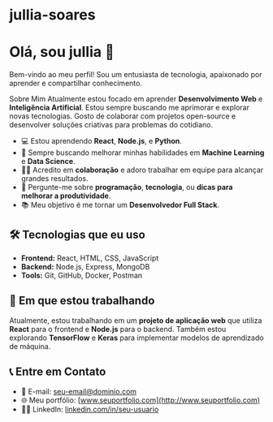 # jullia-soares
# Olá, sou jullia 👋

Bem-vindo ao meu perfil! Sou um entusiasta de tecnologia, apaixonado por aprender e compartilhar conhecimento.

 Sobre Mim
Atualmente estou focado em aprender **Desenvolvimento Web** e **Inteligência Artificial**. Estou sempre buscando me aprimorar e explorar novas tecnologias. Gosto de colaborar com projetos open-source e desenvolver soluções criativas para problemas do cotidiano.

- 💻 Estou aprendendo **React**, **Node.js**, e **Python**.
- 🌱 Sempre buscando melhorar minhas habilidades em **Machine Learning** e **Data Science**.
- 👯‍♂️ Acredito em **colaboração** e adoro trabalhar em equipe para alcançar grandes resultados.
- 💬 Pergunte-me sobre **programação**, **tecnologia**, ou **dicas para melhorar a produtividade**.
- 📚 Meu objetivo é me tornar um **Desenvolvedor Full Stack**.

## 🛠️ Tecnologias que eu uso


- **Frontend:** React, HTML, CSS, JavaScript
- **Backend:** Node.js, Express, MongoDB
- **Tools:** Git, GitHub, Docker, Postman

## 🌱 Em que estou trabalhando

Atualmente, estou trabalhando em um **projeto de aplicação web** que utiliza **React** para o frontend e **Node.js** para o backend. Também estou explorando **TensorFlow** e **Keras** para implementar modelos de aprendizado de máquina.


## 📞 Entre em Contato

- 📧 E-mail: [seu-email@dominio.com](mailto:seu-email@dominio.com)
- 🌐 Meu portfólio: [www.seuportfolio.com](http://www.seuportfolio.com)
- 🧑‍💻 LinkedIn: [linkedin.com/in/seu-usuario](https://www.linkedin.com/in/seu-usuario)


